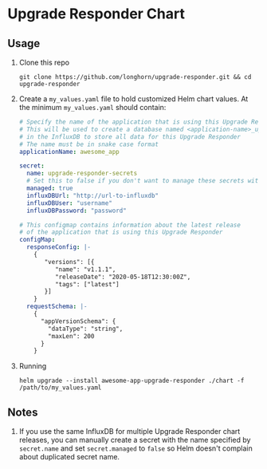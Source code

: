# Upgrade Responder Chart

## Usage
1. Clone this repo
   ```
   git clone https://github.com/longhorn/upgrade-responder.git && cd upgrade-responder
   ```
1. Create a `my_values.yaml` file to hold customized Helm chart values. 
   At the minimum `my_values.yaml` should contain:
    ```yaml
    # Specify the name of the application that is using this Upgrade Responder server
    # This will be used to create a database named <application-name>_upgrade_responder
    # in the InfluxDB to store all data for this Upgrade Responder
    # The name must be in snake case format
    applicationName: awesome_app
    
    secret:
      name: upgrade-responder-secrets
      # Set this to false if you don't want to manage these secrets with helm
      managed: true
      influxDBUrl: "http://url-to-influxdb"
      influxDBUser: "username"
      influxDBPassword: "password"
    
    # This configmap contains information about the latest release
    # of the application that is using this Upgrade Responder
    configMap:
      responseConfig: |-
        {
           "versions": [{
              "name": "v1.1.1",
              "releaseDate": "2020-05-18T12:30:00Z",
              "tags": ["latest"]
           }]
        }
      requestSchema: |-
        {
          "appVersionSchema": {
            "dataType": "string",
            "maxLen": 200
          }
        }
    ```
2. Running
    ```shell
    helm upgrade --install awesome-app-upgrade-responder ./chart -f /path/to/my_values.yaml
    ```
## Notes
1. If you use the same InfluxDB for multiple Upgrade Responder chart releases, you can manually create a secret with the name specified by `secret.name` and set `secret.managed` to `false` so Helm doesn't complain about duplicated secret name.